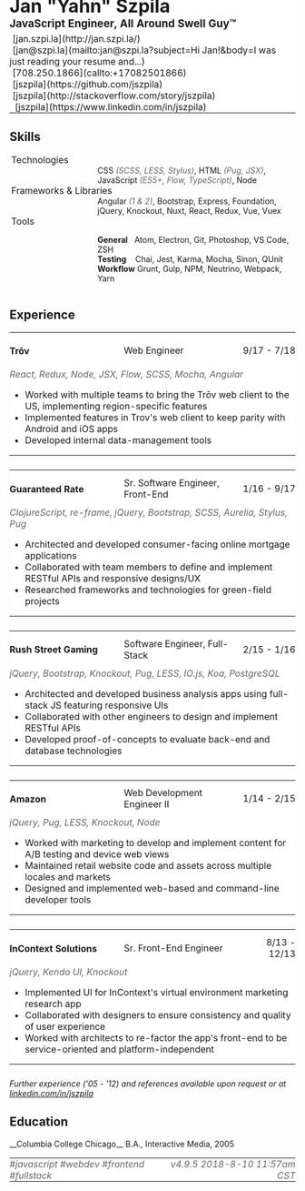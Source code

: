 <link href="https://maxcdn.bootstrapcdn.com/font-awesome/4.6.0/css/font-awesome.min.css" rel="stylesheet"><style>table {border: 0px; width: 100%; padding: 0px;}table tr {border: 0px; padding: 0px; margin: 0px;}table tr td {border: 0px; padding: 0px; background-color: #FFF;}table.experience {margin-bottom: 25px;}table.experience td.employer {width: 40%;}table.experience td.title {width: 40%; text-align: left;}table.experience td.span {text-align: right;}table.header h1, table.header h3 {margin: 0px; padding: 0px;}.lankz {margin: 5px 0 0 0; padding: 0; clear: both; list-style: none; list-style-type: none;}table.breakdown .title {width: 15%;}table.breakdown .content {width: 85%;}.lankz li {display: inline-block; margin: 0 10px 0 0;} .lankz li i {margin-right: 5px;} .text-muted {color: #666;} dd {} dt {font-style: normal !important; font-size: 16px!important;} dt i {margin-right: 3px;}.list-unstyled{list-style: none; margin-left: 0; padding-left: 0;} dd {display: inline-block; margin-left: 55px; padding-left: 100px;}</style>
<table class="header" style="margin-top: -60px; padding-top: 0px;">
<tr><td><h1 style="margin-top: 0px; padding-top: 0px;">Jan "Yahn" Szpila</h1></td></tr>
<tr><td><h3>JavaScript Engineer, All Around Swell Guy™</h3></td></tr>
<tr><td>
<ul class="lankz"> 
<li><i class="fa fa-link"></i> [jan.szpi.la](http://jan.szpi.la/)</li>
<li><i class="fa fa-send-o"></i> [jan@szpi.la](mailto:jan@szpi.la?subject=Hi Jan!&body=I was just reading your resume and...)</li>
<li><i class="fa fa-phone"></i> [708.250.1866](callto:+17082501866)</li>
<li><i class="fa fa-github-alt"></i> [jszpila](https://github.com/jszpila)</li>
<li><i class="fa fa-stack-overflow"></i> [jszpila](http://stackoverflow.com/story/jszpila)</li>
<li><i class="fa fa-linkedin"></i>&nbsp;[jszpila](https://www.linkedin.com/in/jszpila)</li>
</td>
</tr>
</table>

<h2><i class="fa fa-cogs"></i> Skills</h2>
<dl>
<dt><i class="fa fa-code"></i> Technologies</td>
<dd>CSS <i class="text-muted">(SCSS, LESS, Stylus)</i>, HTML <i class="text-muted">(Pug, JSX)</i>, JavaScript <i class="text-muted">(ES5+, Flow, TypeScript)</i>, Node</dd>

<dt><i class="fa fa-puzzle-piece"></i> Frameworks & Libraries</dt>
<dd>Angular <i class="text-muted">(1 & 2)</i>, Bootstrap, Express, Foundation, jQuery, Knockout, Nuxt, React, Redux, Vue, Vuex</dd>

<dt><i class="fa fa-wrench"></i> Tools</dt>
<dd>
<ul class="list-unstyled">
<li><b>General</b>  &nbsp;&nbsp;Atom, Electron, Git, Photoshop, VS Code, ZSH</li>
<li><b>Testing</b> &nbsp;&nbsp;&nbsp;Chai, Jest, Karma, Mocha, Sinon, QUnit</li>
<li><b>Workflow</b> Grunt, Gulp, NPM, Neutrino, Webpack, Yarn</li>
</dd>
</dl>

<h2><i class="fa fa-history"></i> Experience</h2>
<table class="experience">
<tbody>
<tr>
<td class="employer"><h4>Trōv</h4></td>
<td class="title">Web Engineer</td>
<td class="span">9/17 - 7/18</td>
</tr>
<tr>
<td colspan="3"><i class="text-muted">React, Redux, Node, JSX, Flow, SCSS, Mocha, Angular</i></td>
</tr>
<tr>
<td colspan="3">
<ul>
<li>Worked with multiple teams to bring the Trōv web client to the US, implementing region-specific features</li>
<li>Implemented features in Trov's web client to keep parity with Android and iOS apps</li>
<li>Developed internal data-management tools</li>
</td>
</tbody>
</table>

<!--
<table class="experience">
<tbody>
<tr>
<td class="employer"><h4>The Main Branch</h4> </td>
<td class="title">Full Stack Engineer <i class="text-muted">(part-time)</i></td>
<td class="span">6/17 - Current</td>
</tr>
<tr>
<td colspan="3"><i class="text-muted">Node, Express, MySQL, Angular 2, TypeScript</i></td>
</tr>
<tr>
<td colspan="3">
<ul>
<li>Developing server- and client-side components for logistics training application</li>
<li>Implementing boilerplate and tooling to accelerate the development of web application projects</li>
</ul>
</td>
</tbody>
</table>
-->

<table class="experience">
<tbody>
<tr>
<td class="employer"><h4>Guaranteed Rate</h4></td>
<td class="title">Sr. Software Engineer, Front-End</td>
<td class="span">1/16 - 9/17</td>
</tr>
<tr>
<td colspan="3"><i class="text-muted">ClojureScript, re-frame, jQuery, Bootstrap, SCSS, Aurelia, Stylus, Pug</i></td>
</tr>
<tr>
<td colspan="3">
<ul>
<li>Architected and developed consumer-facing online mortgage applications</li>
<li>Collaborated with team members to define and implement RESTful APIs and responsive designs/UX</li>
<li>Researched frameworks and technologies for green-field projects</li>
</td>
</tbody>
</table>

<table class="experience">
<tbody>
<tr>
<td class="employer"><h4>Rush Street Gaming</h4></td>
<td class="title">Software Engineer, Full-Stack</td>
<td class="span">2/15 - 1/16 </td>
</tr>
<tr>
<td colspan="3"><i class="text-muted">jQuery, Bootstrap, Knockout, Pug, LESS, IO.js, Koa, PostgreSQL</i></td>
</tr>
<tr>
<td colspan="3">
<ul>
<li>Architected and developed business analysis apps using full-stack JS featuring responsive UIs</li>
<li>Collaborated with other engineers to design and implement RESTful APIs</li>
<li>Developed proof-of-concepts to evaluate back-end and database technologies</li>
</td>
</tbody>
</table>

<table class="experience">
<tbody>
<tr>
<td class="employer"><h4>Amazon</h4></td>
<td class="title">Web Development Engineer II</td>
<td class="span">1/14 - 2/15</td>
</tr>
<tr>
<td colspan="3"><i class="text-muted">jQuery, Pug, LESS, Knockout, Node</i></td>
</tr>
<tr>
<td colspan="3">
<ul>
<li>Worked with marketing to develop and implement content for A/B testing and device web views</li>
<li>Maintained retail website code and assets across multiple locales and markets</li>
<li>Designed and implemented web-based and command-line developer tools</li>
</td>
</tbody>
</table>

<table class="experience">
<tbody>
<tr>
<td class="employer"><h4>InContext Solutions</h4></td>
<td class="title">Sr. Front-End Engineer</td>
<td class="span">8/13 - 12/13</td>
</tr>
<tr>
<td colspan="3"><i class="text-muted">jQuery, Kendo UI, Knockout</i></td>
</tr>
<tr>
<td colspan="3">
<ul>
<li>Implemented UI for InContext's virtual environment marketing research app</li>
<li>Collaborated with designers to ensure consistency and quality of user experience</li>
<li>Worked with architects to re-factor the app's front-end to be service-oriented and platform-independent</li>
</td>
</tbody>
</table>

<!--<table class="experience">
<tbody>
<tr>
<td class="employer"><h4>SteelSeries</h4> </td>
<td class="title">Sr. Software Engineer, Front-End</td>
<td class="span">5/12 - 8/13</td>
</tr>
<tr>
<td colspan="3"><i class="text-muted">Electron, jQuery, Knockout, LESS, CoffeeScript</i></td>
</tr>
<tr>
<td colspan="3">
<ul>
<li>Architected front-end of Electron-based, cross-platform peripheral management and configuration app</li>
<li>Maintained UI layer of legacy Mono-based native app</li>
<li>Coordinated with offshore resources to ensure quality of front-end code</li>
</td>
</tbody>
</table>-->


*Further experience ('05 - '12) and references available upon request or at [linkedin.com/in/jszpila](https://www.linkedin.com/in/jszpila)*

<h2><i class="fa fa-graduation-cap"></i> Education</h2>
__Columbia College Chicago__  
B.A., Interactive Media, 2005

<!--<ul class="list-unstyled">
<li><b>Coursera</b></li>
<li>Data Structures and Algorithms, 2018</li>
<li>Full Stack Web Development, 2018</li> 
<li>Interaction Design, 2018</li>
<li>User Interface Design, 2018</li>
</ul>-->

<table class="footer"><tr><td><i class="info text-muted"><i class="fa fa-tags"></i> #javascript #webdev #frontend #fullstack</i></td><td style="text-align: right;"><i class="info text-muted">v4.9.5 2018-8-10 11:57am CST</i></td></tr></table>
